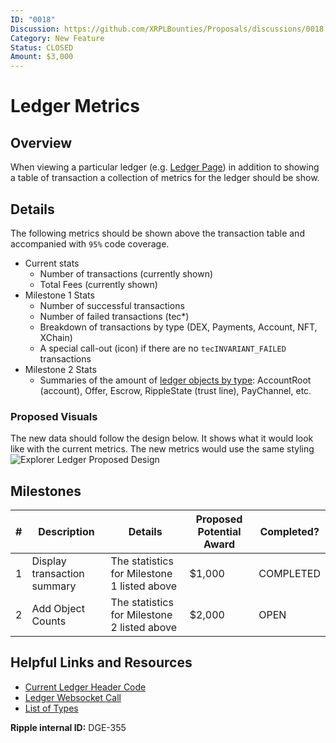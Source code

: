 ```yaml
---
ID: "0018"
Discussion: https://github.com/XRPLBounties/Proposals/discussions/0018
Category: New Feature
Status: CLOSED
Amount: $3,000
---
```


# Ledger Metrics

## Overview
When viewing a particular ledger (e.g. [Ledger Page](https://livenet.xrpl.org/ledgers/69537171)) in addition to showing a table of transaction a collection of metrics for the ledger should be show.

## Details
The following metrics should be shown above the transaction table and accompanied with `95%` code coverage.

- Current stats
	- Number of transactions (currently shown)
	- Total Fees (currently shown)
- Milestone 1 Stats
	- Number of successful transactions
	- Number of failed transactions (tec*)
	- Breakdown of transactions by type (DEX, Payments, Account, NFT, XChain)
	- A special call-out (icon) if there are no `tecINVARIANT_FAILED` transactions
- Milestone 2 Stats
	- Summaries of the amount of [ledger objects by type](https://xrpl.org/ledger-object-types.html): AccountRoot (account), Offer, Escrow, RippleState (trust line), PayChannel, etc.
	
### Proposed Visuals
The new data should follow the design below.  It shows what it would look like with the current metrics.  The new metrics would use the same styling
![Explorer Ledger Proposed Design](../images/explorer-ledger-proposed-design.png)

## Milestones

| # | Description | Details | Proposed Potential Award | Completed? |
| --- | --- | --- | --- | --- |
| 1 | Display transaction summary | The statistics for Milestone 1 listed above | $1,000 | COMPLETED |
| 2 | Add Object Counts | The statistics for Milestone 2 listed above | $2,000 | OPEN |

## Helpful Links and Resources

- [Current Ledger Header Code](https://github.com/ripple/explorer/blob/staging/src/containers/Ledger/index.js#L87-L141)
- [Ledger Websocket Call](https://xrpl.org/websocket-api-tool.html#ledger)
- [List of Types](https://xrpl.org/ledger-object-types.html)

**Ripple internal ID:** DGE-355

